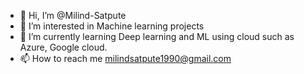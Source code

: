 - 👋 Hi, I’m @Milind-Satpute
- 👀 I’m interested in Machine learning projects
- 🌱 I’m currently learning Deep learning and ML using cloud such as Azure, Google cloud. 
- 📫 How to reach me milindsatpute1990@gmail.com

